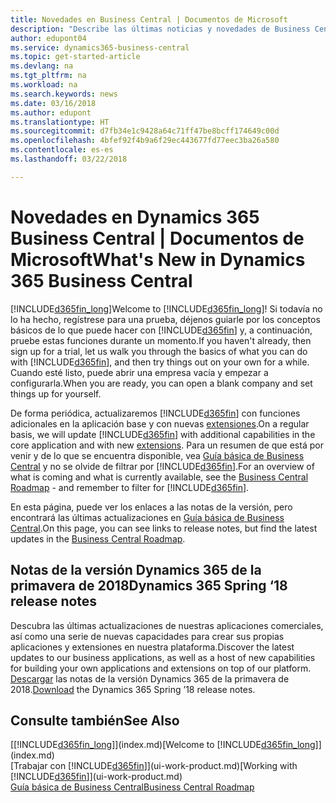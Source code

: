 ```yaml
---
title: Novedades en Business Central | Documentos de Microsoft
description: "Describe las últimas noticias y novedades de Business Central."
author: edupont04
ms.service: dynamics365-business-central
ms.topic: get-started-article
ms.devlang: na
ms.tgt_pltfrm: na
ms.workload: na
ms.search.keywords: news
ms.date: 03/16/2018
ms.author: edupont
ms.translationtype: HT
ms.sourcegitcommit: d7fb34e1c9428a64c71ff47be8bcff174649c00d
ms.openlocfilehash: 4bfef92f4b9a6f29ec443677fd77eec3ba26a580
ms.contentlocale: es-es
ms.lasthandoff: 03/22/2018

---
```

# <a name="whats-new-in-dynamics-365-business-central"></a><span data-ttu-id="e7031-103">Novedades en Dynamics 365 Business Central | Documentos de Microsoft</span><span class="sxs-lookup"><span data-stu-id="e7031-103">What's New in Dynamics 365 Business Central</span></span>
<span data-ttu-id="e7031-104">[!INCLUDE[d365fin_long](includes/d365fin_long_md.md)]</span><span class="sxs-lookup"><span data-stu-id="e7031-104">Welcome to [!INCLUDE[d365fin_long](includes/d365fin_long_md.md)]!</span></span> <span data-ttu-id="e7031-105">Si todavía no lo ha hecho, regístrese para una prueba, déjenos guiarle por los conceptos básicos de lo que puede hacer con [!INCLUDE[d365fin](includes/d365fin_md.md)] y, a continuación, pruebe estas funciones durante un momento.</span><span class="sxs-lookup"><span data-stu-id="e7031-105">If you haven't already, then sign up for a trial, let us walk you through the basics of what you can do with [!INCLUDE[d365fin](includes/d365fin_md.md)], and then try things out on your own for a while.</span></span> <span data-ttu-id="e7031-106">Cuando esté listo, puede abrir una empresa vacía y empezar a configurarla.</span><span class="sxs-lookup"><span data-stu-id="e7031-106">When you are ready, you can open a blank company and set things up for yourself.</span></span>  

<span data-ttu-id="e7031-107">De forma periódica, actualizaremos [!INCLUDE[d365fin](includes/d365fin_md.md)] con funciones adicionales en la aplicación base y con nuevas [extensiones](ui-extensions.md).</span><span class="sxs-lookup"><span data-stu-id="e7031-107">On a regular basis, we will update [!INCLUDE[d365fin](includes/d365fin_md.md)] with additional capabilities in the core application and with new [extensions](ui-extensions.md).</span></span> <span data-ttu-id="e7031-108">Para un resumen de que está por venir y de lo que se encuentra disponible, vea [Guía básica de Business Central](https://roadmap.dynamics.com/) y no se olvide de filtrar por [!INCLUDE[d365fin](includes/d365fin_md.md)].</span><span class="sxs-lookup"><span data-stu-id="e7031-108">For an overview of what is coming and what is currently available, see the [Business Central Roadmap](https://roadmap.dynamics.com/) - and remember to filter for [!INCLUDE[d365fin](includes/d365fin_md.md)].</span></span>  

<span data-ttu-id="e7031-109">En esta página, puede ver los enlaces a las notas de la versión, pero encontrará las últimas actualizaciones en [Guía básica de Business Central](https://roadmap.dynamics.com/).</span><span class="sxs-lookup"><span data-stu-id="e7031-109">On this page, you can see links to release notes, but find the latest updates in the [Business Central Roadmap](https://roadmap.dynamics.com/).</span></span>

## <a name="dynamics-365-spring-18-release-notes"></a><span data-ttu-id="e7031-110">Notas de la versión Dynamics 365 de la primavera de 2018</span><span class="sxs-lookup"><span data-stu-id="e7031-110">Dynamics 365 Spring ‘18 release notes</span></span>
<span data-ttu-id="e7031-111">Descubra las últimas actualizaciones de nuestras aplicaciones comerciales, así como una serie de nuevas capacidades para crear sus propias aplicaciones y extensiones en nuestra plataforma.</span><span class="sxs-lookup"><span data-stu-id="e7031-111">Discover the latest updates to our business applications, as well as a host of new capabilities for building your own applications and extensions on top of our platform.</span></span> <span data-ttu-id="e7031-112">[Descargar](https://aka.ms/businessappsreleasenotes) las notas de la versión Dynamics 365 de la primavera de 2018.</span><span class="sxs-lookup"><span data-stu-id="e7031-112">[Download](https://aka.ms/businessappsreleasenotes) the Dynamics 365 Spring ’18 release notes.</span></span>


## <a name="see-also"></a><span data-ttu-id="e7031-113">Consulte también</span><span class="sxs-lookup"><span data-stu-id="e7031-113">See Also</span></span>
<span data-ttu-id="e7031-114">[[!INCLUDE[d365fin_long](includes/d365fin_long_md.md)]](index.md)</span><span class="sxs-lookup"><span data-stu-id="e7031-114">[Welcome to [!INCLUDE[d365fin_long](includes/d365fin_long_md.md)]](index.md)</span></span>  
<span data-ttu-id="e7031-115">[Trabajar con [!INCLUDE[d365fin](includes/d365fin_md.md)]](ui-work-product.md)</span><span class="sxs-lookup"><span data-stu-id="e7031-115">[Working with [!INCLUDE[d365fin](includes/d365fin_md.md)]](ui-work-product.md)</span></span>  
[<span data-ttu-id="e7031-116">Guía básica de Business Central</span><span class="sxs-lookup"><span data-stu-id="e7031-116">Business Central Roadmap</span></span>](https://roadmap.dynamics.com/)  

